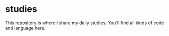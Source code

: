# studies
This repository is where i share my daily studies. You'll find all kinds of code and language here.
